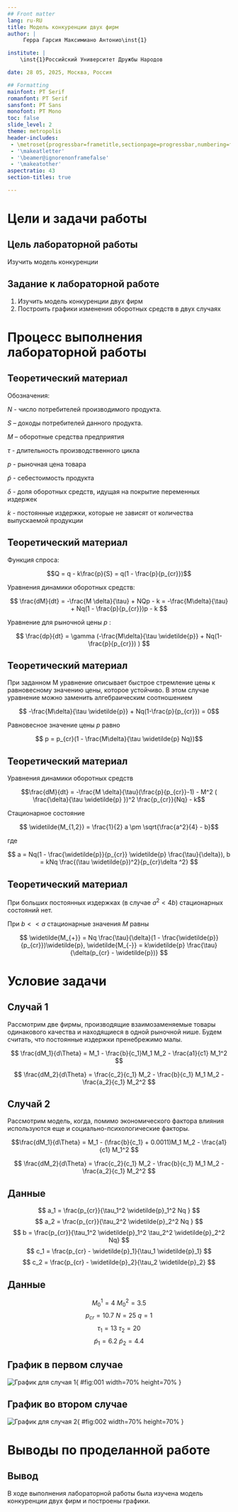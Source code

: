 ```yaml
---
## Front matter
lang: ru-RU
title: Модель конкуренции двух фирм
author: |
	 Герра Гарсия Максимиано Антонио\inst{1}

institute: |
	\inst{1}Российский Университет Дружбы Народов

date: 28 05, 2025, Москва, Россия

## Formatting
mainfont: PT Serif
romanfont: PT Serif
sansfont: PT Sans
monofont: PT Mono
toc: false
slide_level: 2
theme: metropolis
header-includes: 
 - \metroset{progressbar=frametitle,sectionpage=progressbar,numbering=fraction}
 - '\makeatletter'
 - '\beamer@ignorenonframefalse'
 - '\makeatother'
aspectratio: 43
section-titles: true

---
```


# Цели и задачи работы

## Цель лабораторной работы

Изучить модель конкуренции


## Задание к лабораторной работе

1.	Изучить модель конкуренции двух фирм
2.	Построить графики изменения оборотных средств в двух случаях

# Процесс выполнения лабораторной работы

## Теоретический материал 

Обозначения:

$N$ - число потребителей производимого продукта. 

$S$ – доходы потребителей данного продукта.

$M$ – оборотные средства предприятия 

$\tau$ - длительность производственного цикла

$p$ - рыночная цена товара 

$\widetilde{p}$ - себестоимость продукта

$\delta$ - доля оборотных средств, идущая на покрытие переменных издержек

$k$ - постоянные издержки, которые не зависят от количества выпускаемой продукции

## Теоретический материал 

Функция спроса: 

$$Q = q - k\frac{p}{S} = q(1 - \frac{p}{p_{cr}})$$

Уравнения динамики оборотных средств:

$$ \frac{dM}{dt} = -\frac{M \delta}{\tau} + NQp - k = -\frac{M\delta}{\tau} + Nq(1 - \frac{p}{p_{cr}})p - k $$

Уравнение для рыночной цены $p$ :

$$ \frac{dp}{dt} = \gamma (-\frac{M\delta}{\tau \widetilde{p}} + Nq(1-\frac{p}{p_{cr}}) ) $$

## Теоретический материал 

При заданном M уравнение описывает быстрое стремление цены к равновесному значению цены, которое устойчиво.
В этом случае уравнение можно заменить алгебраическим соотношением

$$ -\frac{M\delta}{\tau \widetilde{p}} + Nq(1-\frac{p}{p_{cr}}) = 0$$

Равновесное значение цены $p$ равно

$$ p = p_{cr}(1 - \frac{M\delta}{\tau \widetilde{p} Nq})$$

## Теоретический материал

Уравнения динамики оборотных средств

$$\frac{dM}{dt} = -\frac{M \delta}{\tau}(\frac{p}{p_{cr}}-1) - M^2 ( \frac{\delta}{\tau \widetilde{p} })^2 \frac{p_{cr}}{Nq} - k$$

Стационарное состояние

$$ \widetilde{M_{1,2}} = \frac{1}{2} a \pm \sqrt{\frac{a^2}{4} - b}$$

где 

$$ a = Nq(1 - \frac{\widetilde{p}}{p_{cr}} \widetilde{p} \frac{\tau}{\delta}), b = kNq \frac{(\tau \widetilde{p})^2}{p_{cr}\delta ^2} $$

## Теоретический материал

При больших постоянных издержках (в случае $a^2 < 4b$) стационарных состояний нет.

При $b << a$ стационарные значения $M$ равны

$$ \widetilde{M_{+}} = Nq \frac{\tau}{\delta}(1 - \frac{\widetilde{p}}{p_{cr}})\widetilde{p}, \widetilde{M_{-}} = k\widetilde{p} \frac{\tau}{\delta(p_{cr} - \widetilde{p})} $$


# Условие задачи

## Случай 1

Рассмотрим две фирмы, производящие взаимозаменяемые товары одинакового качества и находящиеся в одной рыночной нише. Будем считать, что постоянные издержки пренебрежимо малы.

$$ \frac{dM_1}{d\Theta} = M_1 - \frac{b}{c_1}M_1 M_2 - \frac{a1}{c1} M_1^2 $$

$$ \frac{dM_2}{d\Theta} = \frac{c_2}{c_1} M_2 - \frac{b}{c_1} M_1 M_2 - \frac{a_2}{c_1} M_2^2 $$


## Случай 2

Рассмотрим модель, когда, помимо экономического фактора влияния  используются еще и социально-психологические факторы.

$$\frac{dM_1}{d\Theta} = M_1 - (\frac{b}{c_1} + 0.0011)M_1 M_2 - \frac{a1}{c1} M_1^2 $$

$$ \frac{dM_2}{d\Theta} = \frac{c_2}{c_1} M_2 - \frac{b}{c_1} M_1 M_2 - \frac{a_2}{c_1} M_2^2 $$


## Данные

$$ a_1 = \frac{p_{cr}}{\tau_1^2 \widetilde{p}_1^2 Nq } $$
$$ a_2 = \frac{p_{cr}}{\tau_2^2 \widetilde{p}_2^2 Nq } $$ 
$$ b = \frac{p_{cr}}{\tau_1^2 \widetilde{p}_1^2 \tau_2^2 \widetilde{p}_2^2 Nq} $$
$$ c_1 = \frac{p_{cr} - \widetilde{p}_1}{\tau_1 \widetilde{p}_1} $$
$$ c_2 = \frac{p_{cr} - \widetilde{p}_2}{\tau_2 \widetilde{p}_2} $$

## Данные

$$ M_0^1=4 \: M_0^2=3.5 $$
$$ p_{cr}=10.7 \: N=25 \: q=1 $$
$$ \tau_1=13 \: \tau_2=20 $$
$$ \widetilde{p}_1=6.2 \: \widetilde{p}_2=4.4 $$

## График в первом случае

![График для случая 1](image/01.png){ #fig:001 width=70% height=70% }

## График во втором случае

![График для случая 2](image/02.png){ #fig:002 width=70% height=70% }

# Выводы по проделанной работе

## Вывод

В ходе выполнения лабораторной работы была изучена модель конкуренции двух фирм и построены графики.

